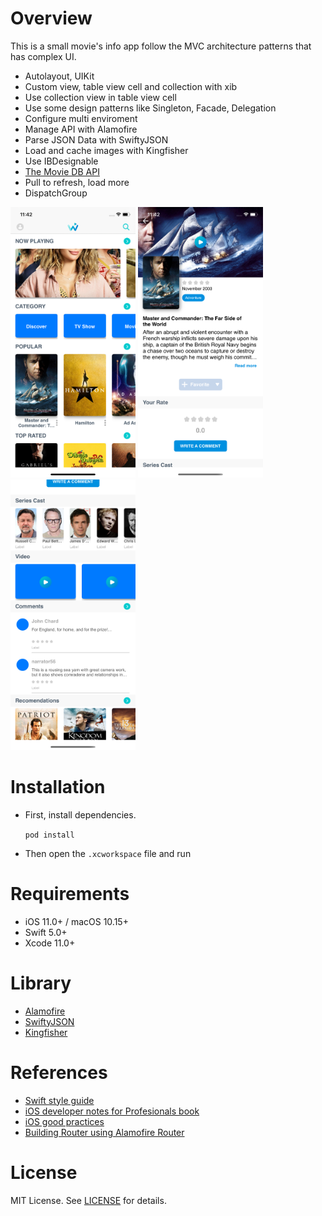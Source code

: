 # Overview

This is a small movie's info app follow the MVC architecture patterns that has complex UI.

- Autolayout, UIKit
- Custom view, table view cell and collection with xib
- Use collection view in table view cell
- Use some design patterns like Singleton, Facade, Delegation
- Configure multi enviroment
- Manage API with Alamofire
- Parse JSON Data with SwiftyJSON
- Load and cache images with Kingfisher
- Use IBDesignable
- [The Movie DB API](https://www.themoviedb.org/)
- Pull to refresh, load more
- DispatchGroup

<img src="https://github.com/xuantho000k/ios_app_example/blob/master/Screenshots/1.png" width="200">
<img src="https://github.com/xuantho000k/ios_app_example/blob/master/Screenshots/2.png" width="200">
<img src="https://github.com/xuantho000k/ios_app_example/blob/master/Screenshots/3.png" width="200">

# Installation

- First, install dependencies.

  `pod install`
  
- Then open the `.xcworkspace` file and run

# Requirements

- iOS 11.0+ / macOS 10.15+
- Swift 5.0+
- Xcode 11.0+

# Library

- [Alamofire](https://github.com/Alamofire/Alamofire)
- [SwiftyJSON](https://github.com/SwiftyJSON/SwiftyJSON)
- [Kingfisher](https://github.com/onevcat/Kingfisher)

# References

- [Swift style guide](https://github.com/raywenderlich/swift-style-guide)
- [iOS developer notes for Profesionals book](https://goalkicker.com/iOSBook/)
- [iOS good practices](https://github.com/futurice/ios-good-practices)
- [Building Router using Alamofire Router](https://chaione.com/blog/routers-swift-protocol-oriented-1/)

# License
MIT License. See [LICENSE](https://github.com/xuantho000k/ios_app_example/blob/master/LICENSE) for details.
